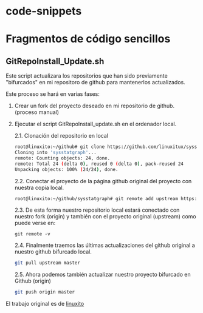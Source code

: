 # code-snippets
# Fragmentos de código sencillos

## GitRepoInstall_Update.sh

Este script actualizara los repositorios que han sido previamente "bifurcados" en mi repositoro de github para mantenerlos actualizados.

Este proceso se hará en varias fases:

1. Crear un fork del proyecto deseado en mi repositorio de github. (proceso manual)

2. Ejecutar el script GitRepoInstall_update.sh en el ordenador local.

    2.1. Clonación del repositorio en local
    ```bash
    root@linuxito:~/github# git clone https://github.com/linuxitux/sysstatgraph.git
    Cloning into 'sysstatgraph'...
    remote: Counting objects: 24, done.
    remote: Total 24 (delta 0), reused 0 (delta 0), pack-reused 24
    Unpacking objects: 100% (24/24), done.
    ```
    2.2. Conectar el proyecto de la página github original del proyecto con nuestra copia local.
    ```bash
    root@linuxito:~/github/sysstatgraph# git remote add upstream https://github.com/magnetikonline/sysstatgraph.git
    ```
    2.3. De esta forma nuestro repositorio local estará conectado con nuestro fork (origin) y también con el proyecto original (upstream) como puede verse en:
    ```
    git remote -v
    ```
    2.4. Finalmente traemos las últimas actualizaciones del github original a nuestro github bifurcado local.
    ```bash
    git pull upstream master
    ```
    2.5. Ahora podemos también actualizar nuestro proyecto bifurcado en Github (origin)
    ```bash
    git push origin master
    ```

El trabajo original es de [linuxito](https://www.linuxito.com/programacion/890-como-mantener-tu-fork-sincronizado-con-upstream-en-git)